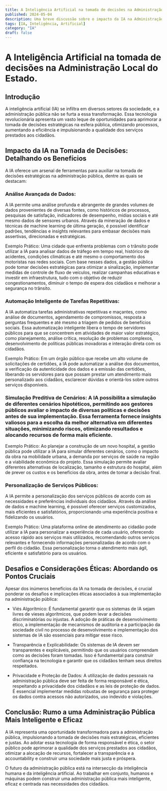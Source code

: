 ```yaml
---
title: A Inteligência Artificial na tomada de decisões na Administração Local do Estado.
published: 2024-05-04
description: Uma breve discussão sobre o impacto da IA na Administração Local do Estado.
tags: [IA, Inteligência, Artificial]
category: "IA"
draft: false
---
```


# A Inteligência Artificial na tomada de decisões na Administração Local do Estado.

## Introdução

A inteligência artificial (IA) se infiltra em diversos setores da sociedade, e a administração pública não se furta a essa transformação. Essa tecnologia revolucionária apresenta um vasto leque de oportunidades para aprimorar a tomada de decisões estratégicas na esfera pública, otimizando processos, aumentando a eficiência e impulsionando a qualidade dos serviços prestados aos cidadãos.

## Impacto da IA na Tomada de Decisões: Detalhando os Benefícios

A IA oferece um arsenal de ferramentas para auxiliar na tomada de decisões estratégicas na administração pública, dentre as quais se destacam:

### Análise Avançada de Dados:

A IA permite uma análise profunda e abrangente de grandes volumes de dados provenientes de diversas fontes, como históricos de processos, pesquisas de satisfação, indicadores de desempenho, mídias sociais e até mesmo dados de sensores urbanos. Através da mineração de dados e técnicas de machine learning de última geração, é possível identificar padrões, tendências e insights relevantes para embasar decisões mais assertivas, direcionadas e estratégicas.

Exemplo Prático: Uma cidade que enfrenta problemas com o trânsito pode utilizar a IA para analisar dados de tráfego em tempo real, histórico de acidentes, condições climáticas e até mesmo o comportamento dos motoristas nas redes sociais. Com base nesses dados, a gestão pública pode tomar decisões estratégicas para otimizar a sinalização, implementar medidas de controle de fluxo de veículos, realizar campanhas educativas e investir em infraestrutura, tudo com o objetivo de reduzir congestionamentos, diminuir o tempo de espera dos cidadãos e melhorar a segurança no trânsito.

### Automação Inteligente de Tarefas Repetitivas:

A IA automatiza tarefas administrativas repetitivas e maçantes, como análise de documentos, agendamento de compromissos, resposta a perguntas frequentes e até mesmo a triagem de pedidos de benefícios sociais. Essa automatização inteligente libera o tempo de servidores públicos para que se concentrem em atividades de maior valor estratégico, como planejamento, análise crítica, resolução de problemas complexos, desenvolvimento de políticas públicas inovadoras e interação direta com os cidadãos.

Exemplo Prático: Em um órgão público que recebe um alto volume de solicitações de certidões, a IA pode automatizar a análise dos documentos, a verificação da autenticidade dos dados e a emissão das certidões, liberando os servidores para que possam prestar um atendimento mais personalizado aos cidadãos, esclarecer dúvidas e orientá-los sobre outros serviços disponíveis.

### Simulação Preditiva de Cenários: A IA possibilita a simulação de diferentes cenários hipotéticos, permitindo aos gestores públicos avaliar o impacto de diversas políticas e decisões antes de sua implementação. Essa ferramenta fornece insights valiosos para a escolha da melhor alternativa em diferentes situações, minimizando riscos, otimizando resultados e alocando recursos de forma mais eficiente.

Exemplo Prático: Ao planejar a construção de um novo hospital, a gestão pública pode utilizar a IA para simular diferentes cenários, como o impacto da obra na mobilidade urbana, a demanda por serviços de saúde na região e a viabilidade econômica do projeto. Essa simulação permite avaliar diferentes alternativas de localização, tamanho e estrutura do hospital, além de prever os custos e os benefícios da obra, antes de tomar a decisão final.

### Personalização de Serviços Públicos:

A IA permite a personalização dos serviços públicos de acordo com as necessidades e preferências individuais dos cidadãos. Através da análise de dados e machine learning, é possível oferecer serviços customizados, mais eficientes e satisfatórios, proporcionando uma experiência positiva e fidelizando os usuários.

Exemplo Prático: Uma plataforma online de atendimento ao cidadão pode utilizar a IA para personalizar a experiência de cada usuário, oferecendo acesso rápido aos serviços mais utilizados, recomendando outros serviços relevantes e fornecendo informações personalizadas de acordo com o perfil do cidadão. Essa personalização torna o atendimento mais ágil, eficiente e satisfatório para os usuários.

## Desafios e Considerações Éticas: Abordando os Pontos Cruciais

Apesar dos inúmeros benefícios da IA na tomada de decisões, é crucial ponderar os desafios e implicações éticas associados à sua implementação na administração pública:

- Viés Algorítmico: É fundamental garantir que os sistemas de IA sejam livres de vieses algorítmicos, que podem levar a decisões discriminatórias ou injustas. A adoção de práticas de desenvolvimento ético, a implementação de mecanismos de auditoria e a participação da sociedade civil no processo de desenvolvimento e implementação dos sistemas de IA são essenciais para mitigar esse risco.

- Transparência e Explicabilidade: Os sistemas de IA devem ser transparentes e explicáveis, permitindo que os usuários compreendam como as decisões foram tomadas. Isso é fundamental para construir confiança na tecnologia e garantir que os cidadãos tenham seus direitos respeitados.

- Privacidade e Proteção de Dados: A utilização de dados pessoais na administração pública deve ser feita de forma responsável e ética, respeitando a privacidade dos cidadãos e as leis de proteção de dados. É essencial implementar medidas robustas de segurança para proteger os dados contra acessos não autorizados, uso indevido e violações.

## Conclusão: Rumo a uma Administração Pública Mais Inteligente e Eficaz

A IA representa uma oportunidade transformadora para a administração pública, impulsionando a tomada de decisões mais estratégicas, eficientes e justas. Ao adotar essa tecnologia de forma responsável e ética, o setor público pode aprimorar a qualidade dos serviços prestados aos cidadãos, otimizar a alocação de recursos, fortalecer a transparência e a accountability e construir uma sociedade mais justa e próspera.

O futuro da administração pública está na intersecção da inteligência humana e da inteligência artificial. Ao trabalhar em conjunto, humanos e máquinas podem construir uma administração pública mais inteligente, eficaz e centrada nas necessidades dos cidadãos.

